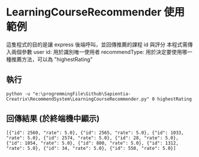 # LearningCourseRecommender 使用範例
這隻程式的目的是讓 express 後端呼叫，並回傳推薦的課程 id 與評分
本程式需傳入兩個參數
user id: 用於識別唯一使用者
recommendType: 用於決定要使用哪一種推薦方法，可以為 "highestRating"

## 執行
```
python -u "e:\progremmingFile\Github\Sapientia-Creatrix\RecommendSystem\LearningCourseRecommender.py" 0 highestRating
```
## 回傳結果 (於終端機中顯示)
```
[{"id": 2560, "rate": 5.0}, {"id": 2565, "rate": 5.0}, {"id": 1033, "rate": 5.0}, {"id": 2574, "rate": 5.0}, {"id": 28, "rate": 5.0}, {"id": 1054, "rate": 5.0}, {"id": 800, "rate": 5.0}, {"id": 1312, "rate": 5.0}, {"id": 34, "rate": 5.0}, {"id": 550, "rate": 5.0}]
```